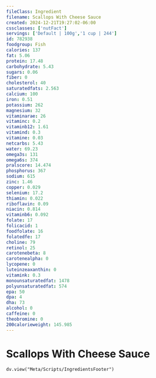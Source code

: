 ```yaml
---
fileClass: Ingredient
filename: Scallops With Cheese Sauce
created: 2024-12-21T19:27:02-06:00
cssclasses: ['nutFact']
servings: ['Default | 100g','1 cup | 244']
id: 782938
foodgroup: Fish
calories: 137
fat: 5.06
protein: 17.48
carbohydrate: 5.43
sugars: 0.06
fiber: 0
cholesterol: 40
saturatedfats: 2.563
calcium: 100
iron: 0.51
potassium: 262
magnesium: 32
vitaminarae: 26
vitaminc: 0.2
vitaminb12: 1.61
vitamind: 0.3
vitamine: 0.03
netcarbs: 5.43
water: 69.23
omega3s: 131
omega6s: 374
pralscore: 14.474
phosphorus: 367
sodium: 615
zinc: 1.46
copper: 0.029
selenium: 17.2
thiamin: 0.022
riboflavin: 0.09
niacin: 0.814
vitaminb6: 0.092
folate: 17
folicacid: 1
foodfolate: 16
folatedfe: 17
choline: 79
retinol: 25
carotenebeta: 8
carotenealpha: 0
lycopene: 0
luteinzeaxanthin: 0
vitamink: 0.3
monounsaturatedfat: 1478
polyunsaturatedfat: 574
epa: 50
dpa: 4
dha: 73
alcohol: 0
caffeine: 0
theobromine: 0
200calorieweight: 145.985
---
```


# Scallops With Cheese Sauce

```dataviewjs
dv.view("Meta/Scripts/IngredientsFooter")
```